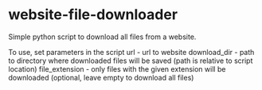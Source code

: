 # website-file-downloader
Simple python script to download all files from a website.


To use, set parameters in the script
url              - url to website
download_dir     - path to directory where downloaded files will be saved (path is relative to script location)
file_extension   - only files with the given extension will be downloaded (optional, leave empty to download all files)
